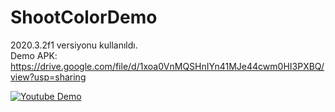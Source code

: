 # ShootColorDemo
2020.3.2f1 versiyonu kullanıldı. <br>
Demo APK: https://drive.google.com/file/d/1xoa0VnMQSHnIYn41MJe44cwm0HI3PXBQ/view?usp=sharing




[![Youtube Demo](https://yt-embed.herokuapp.com/embed?v=oMSTHqlkPiA)](https://www.youtube.com/watch?v=oMSTHqlkPiA "Youtube Demo")
